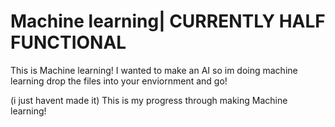 # Machine learning| CURRENTLY HALF FUNCTIONAL
This is Machine learning! I wanted to make an AI so im doing machine learning
drop the files into your enviornment and go!

(i just havent made it)
This is my progress through making Machine learning!
